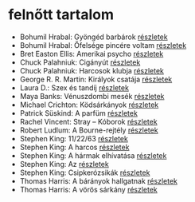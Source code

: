 # felnőtt tartalom

- Bohumil Hrabal: Gyöngéd barbárok [részletek](_details/%7Bopf.creator%7D.md#id_443)
- Bohumil Hrabal: Őfelsége pincére voltam [részletek](_details/%7Bopf.creator%7D.md#id_446)
- Bret Easton Ellis: Amerikai psycho [részletek](_details/%7Bopf.creator%7D.md#id_1446)
- Chuck Palahniuk: Cigányút [részletek](_details/%7Bopf.creator%7D.md#id_662)
- Chuck Palahniuk: Harcosok klubja [részletek](_details/%7Bopf.creator%7D.md#id_660)
- George R. R. Martin: Királyok csatája [részletek](_details/%7Bopf.creator%7D.md#id_418)
- Laura D.: Szex és tandíj [részletek](_details/%7Bopf.creator%7D.md#id_904)
- Maya Banks: Vénuszdombi mesék [részletek](_details/%7Bopf.creator%7D.md#id_285)
- Michael Crichton: Ködsárkányok [részletek](_details/%7Bopf.creator%7D.md#id_755)
- Patrick Süskind: A parfüm [részletek](_details/%7Bopf.creator%7D.md#id_408)
- Rachel Vincent: Stray – Kóborok [részletek](_details/%7Bopf.creator%7D.md#id_428)
- Robert Ludlum: A Bourne-rejtély [részletek](_details/%7Bopf.creator%7D.md#id_30)
- Stephen King: 11/22/63 [részletek](_details/%7Bopf.creator%7D.md#id_523)
- Stephen King: A harcos [részletek](_details/%7Bopf.creator%7D.md#id_539)
- Stephen King: A hármak elhívatása [részletek](_details/%7Bopf.creator%7D.md#id_540)
- Stephen King: Az [részletek](_details/%7Bopf.creator%7D.md#id_555)
- Stephen King: Csipkerózsikák [részletek](_details/%7Bopf.creator%7D.md#id_1204)
- Thomas Harris: A bárányok hallgatnak [részletek](_details/%7Bopf.creator%7D.md#id_1032)
- Thomas Harris: A vörös sárkány [részletek](_details/%7Bopf.creator%7D.md#id_1031)